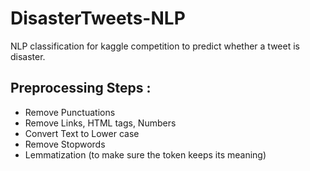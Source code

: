 # DisasterTweets-NLP

NLP classification for kaggle competition to predict whether a tweet is disaster. 
## Preprocessing Steps :
- Remove Punctuations
- Remove Links, HTML tags, Numbers
- Convert Text to Lower case
- Remove Stopwords
- Lemmatization (to make sure the token keeps its meaning) 
